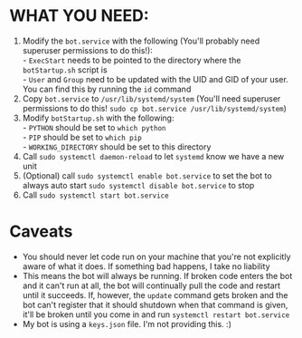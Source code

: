 # WHAT YOU NEED:

  1.  Modify the `bot.service` with the following (You'll probably need superuser permissions to do this!):  
    - `ExecStart` needs to be pointed to the directory where the `botStartup.sh` script is  
    - `User` and `Group` need to be updated with the UID and GID of your user. You can find this by running the `id` command  
  3. Copy `bot.service` to `/usr/lib/systemd/system` (You'll need superuser permissions to do this! `sudo cp bot.service /usr/lib/systemd/system`)
  4. Modify `botStartup.sh` with the following:  
    - `PYTHON` should be set to `which python`  
    - `PIP` should be set to `which pip`  
    - `WORKING_DIRECTORY` should be set to this directory  
  5. Call `sudo systemctl daemon-reload` to let `systemd` know we have a new unit
  6. (Optional) call `sudo systemctl enable bot.service` to set the bot to always auto start `sudo systemctl disable bot.service` to stop
  7. Call `sudo systemctl start bot.service`

 
# Caveats
  - You should never let code run on your machine that you're not explicitly aware of what it does. If something bad happens, I take no liability
  - This means the bot will always be running. If broken code enters the bot and it can't run at all, the bot will continually pull the code and restart until it succeeds. If, however, the `update` command gets broken and the bot can't register that it should shutdown when that command is given, it'll be broken until you come in and run `systemctl restart bot.service`
  - My bot is using a `keys.json` file. I'm not providing this. :)
